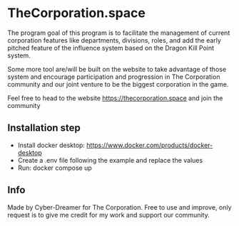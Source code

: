 # TheCorporation.space

The program goal of this program is to facilitate the management of current corporation features like departments, divisions, roles, and add the early pitched feature of the influence system based on the Dragon Kill Point system.

Some more tool are/will be built on the website to take advantage of those system and encourage participation and progression in The Corporation community and our joint venture to be the biggest corporation in the game.

Feel free to head to the website https://thecorporation.space and join the community

## Installation step

-  Install docker desktop: https://www.docker.com/products/docker-desktop
-  Create a .env file following the example and replace the values
-  Run: docker compose up

## Info
Made by Cyber-Dreamer for The Corporation. Free to use and improve, only request is to give me credit for my work and support our community.


